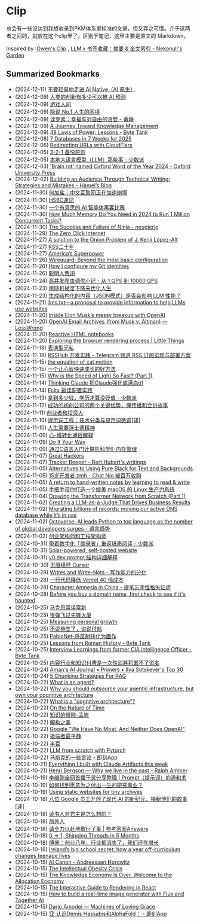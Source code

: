 # Clip
总会有一些没达到我想收录到PKM体系里标准的文章，但又弃之可惜。介于这两者之间的，就放在这个clip里了。区别于笔记，这里主要是原文的 Markdown。

Inspired by :[Owen's Clip](https://github.com/theowenyoung/clip) , [LLM x 书签收藏：摘要 & 全文索引 - Nekonull's Garden](https://nekonull.me/posts/llm_x_bookmark/)

## Summarized Bookmarks
- (2024-12-11) [不要轻易地走进 AI Native（AI 原生）](2024/12/2024-12-11-不要轻易地走进-ai-native（ai-原生）.md)
- (2024-12-09) [人类的创新有多少可以被 AI 预测](2024/12/2024-12-09-人类的创新有多少可以被-ai-预测.md)
- (2024-12-09) [游戏人间](2024/12/2024-12-09-游戏人间.md)
- (2024-12-09) [隐说 No.1 人生的困境](2024/12/2024-12-09-隐说-no.1-人生的困境.md)
- (2024-12-09) [读罗素：幸福与对自由的贪婪 - 黄峥](2024/12/2024-12-09-读罗素：幸福与对自由的贪婪---黄峥.md)
- (2024-12-09) [A Journey Toward Knowledge Management](2024/12/2024-12-09-a-journey-toward-knowledge-management.md)
- (2024-12-09) [48 Laws of Power: Lessons - Byte Tank](2024/12/2024-12-09-48-laws-of-power-lessons---byte-tank.md)
- (2024-12-08) [7 Databases in 7 Weeks for 2025](2024/12/2024-12-08-7-databases-in-7-weeks-for-2025.md)
- (2024-12-06) [Redirecting URLs with CloudFlare](2024/12/2024-12-06-redirecting-urls-with-cloudflare.md)
- (2024-12-05) [3-2-1 备份原则](2024/12/2024-12-05-3-2-1-备份原则.md)
- (2024-12-05) [本地大语言模型（LLM）那些事 - 少数派](2024/12/2024-12-05-本地大语言模型（llm）那些事---少数派.md)
- (2024-12-03) ['Brain rot' named Oxford Word of the Year 2024 - Oxford University Press](2024/12/2024-12-03-'brain-rot'-named-oxford-word-of-the-year-2024---oxford-university-press.md)
- (2024-12-02) [Building an Audience Through Technical Writing: Strategies and Mistakes – Hamel’s Blog](2024/12/2024-12-02-building-an-audience-through-technical-writing-strategies-and-mistakes-–-hamel’s-blog.md)
- (2024-11-30) [何加盐｜中文互联网正在加速崩塌](2024/11/2024-11-30-何加盐｜中文互联网正在加速崩塌.md)
- (2024-11-30) [HSBC速记](2024/11/2024-11-30-hsbc速记.md)
- (2024-11-30) [一个有意思的 AI 智能体黑客比赛](2024/11/2024-11-30-一个有意思的-ai-智能体黑客比赛.md)
- (2024-11-30) [How Much Memory Do You Need in 2024 to Run 1 Million Concurrent Tasks?](2024/11/2024-11-30-how-much-memory-do-you-need-in-2024-to-run-1-million-concurrent-tasks.md)
- (2024-11-30) [The Success and Failure of Ninja - neugierig](2024/11/2024-11-30-the-success-and-failure-of-ninja---neugierig.md)
- (2024-11-29) [The Zero Click Internet](2024/11/2024-11-29-the-zero-click-internet.md)
- (2024-11-27) [A solution to the Onion Problem of J. Kenji López-Alt](2024/11/2024-11-27-a-solution-to-the-onion-problem-of-j.-kenji-lópez-alt.md)
- (2024-11-27) [RSS二十年](2024/11/2024-11-27-rss二十年.md)
- (2024-11-27) [America’s Superpower](2024/11/2024-11-27-america’s-superpower.md)
- (2024-11-26) [Wireguard: Beyond the most basic configuration](2024/11/2024-11-26-wireguard-beyond-the-most-basic-configuration.md)
- (2024-11-26) [How I configure my Git identities](2024/11/2024-11-26-how-i-configure-my-git-identities.md)
- (2024-11-26) [聪明人贾诩](2024/11/2024-11-26-聪明人贾诩.md)
- (2024-11-24) [高并发爬虫调优小记 - 从 1 QPS 到 10000 QPS](2024/11/2024-11-24-高并发爬虫调优小记---从-1-qps-到-10000-qps.md)
- (2024-11-23) [用随机梯度下降来优化人生](2024/11/2024-11-23-用随机梯度下降来优化人生.md)
- (2024-11-23) [生成结构化的内容（JSON模式）是否会影响 LLM 性能？](2024/11/2024-11-23-生成结构化的内容（json模式）是否会影响-llm-性能？.md)
- (2024-11-21) [llms.txt—a proposal to provide information to help LLMs use websites](2024/11/2024-11-21-llms.txt—a-proposal-to-provide-information-to-help-llms-use-websites.md)
- (2024-11-20) [Inside Elon Musk’s messy breakup with OpenAI](2024/11/2024-11-20-inside-elon-musk’s-messy-breakup-with-openai.md)
- (2024-11-20) [OpenAI Email Archives (from Musk v. Altman) — LessWrong](2024/11/2024-11-20-openai-email-archives-(from-musk-v.-altman)-—-lesswrong.md)
- (2024-11-20) [Reactive HTML notebooks](2024/11/2024-11-20-reactive-html-notebooks.md)
- (2024-11-20) [Exploring the browser rendering process | Little Things](2024/11/2024-11-20-exploring-the-browser-rendering-process-little-things.md)
- (2024-11-18) [表演型无私](2024/11/2024-11-18-表演型无私.md)
- (2024-11-18) [RSSHub 开发实践 - Telegram 频道 RSS 订阅实现与部署方案](2024/11/2024-11-18-rsshub-开发实践---telegram-频道-rss-订阅实现与部署方案.md)
- (2024-11-15) [the equation of cat motion](2024/11/2024-11-15-the-equation-of-cat-motion.md)
- (2024-11-15) [一个让心智快速成长的好方法](2024/11/2024-11-15-一个让心智快速成长的好方法.md)
- (2024-11-15) [Why is the Speed of Light So Fast? (Part 1)](2024/11/2024-11-15-why-is-the-speed-of-light-so-fast-(part-1).md)
- (2024-11-14) [Thinking Claude 把Claude强化成满血o1](2024/11/2024-11-14-thinking-claude-把claude强化成满血o1.md)
- (2024-11-14) [Fcitx 最佳配置实践](2024/11/2024-11-14-fcitx-最佳配置实践.md)
- (2024-11-13) [拿到多少钱，学历才算没贬值 - 少数派](2024/11/2024-11-13-拿到多少钱，学历才算没贬值---少数派.md)
- (2024-11-12) [成功的初创公司的两个关键优势，懂传播和会讲故事](2024/11/2024-11-12-成功的初创公司的两个关键优势，懂传播和会讲故事.md)
- (2024-11-11) [创业者和投资人](2024/11/2024-11-11-创业者和投资人.md)
- (2024-11-10) [提示词工程：技术分类与提示词微调[译]](2024/11/2024-11-10-提示词工程：技术分类与提示词微调[译].md)
- (2024-11-10) [人生需要浮士德精神](2024/11/2024-11-10-人生需要浮士德精神.md)
- (2024-11-09) [心-境转化通俗解释](2024/11/2024-11-09-心-境转化通俗解释.md)
- (2024-11-09) [Do It Your Way](2024/11/2024-11-09-do-it-your-way.md)
- (2024-11-09) [通过C语言入门计算机科学6-内存管理 ](2024/11/2024-11-09-通过c语言入门计算机科学6-内存管理.md)
- (2024-11-07) [Great Hackers](2024/11/2024-11-07-great-hackers.md)
- (2024-11-07) [Tracker Beeper - Bert Hubert's writings](2024/11/2024-11-07-tracker-beeper---bert-hubert's-writings.md)
- (2024-11-05) [Alternatives to Using Pure Black for Text and Backgrounds](2024/11/2024-11-05-alternatives-to-using-pure-black-for-text-and-backgrounds.md)
- (2024-11-05) [15岁开发者 zmh - Chat Nio 被百万收购](2024/11/2024-11-05-15岁开发者-zmh---chat-nio-被百万收购.md)
- (2024-11-05) [A return to hand-written notes by learning to read & write](2024/11/2024-11-05-a-return-to-hand-written-notes-by-learning-to-read-&-write.md)
- (2024-11-05) [手把手带你打造一个媲美 macOS 的 Linux 生产力系统](2024/11/2024-11-05-手把手带你打造一个媲美-macos-的-linux-生产力系统.md)
- (2024-11-04) [Drawing the Transformer Network from Scratch (Part 1)](2024/11/2024-11-04-drawing-the-transformer-network-from-scratch-(part-1).md)
- (2024-11-02) [Creating a LLM-as-a-Judge That Drives Business Results](2024/11/2024-11-02-creating-a-llm-as-a-judge-that-drives-business-results.md)
- (2024-11-02) [Migrating billions of records: moving our active DNS database while it’s in use](2024/11/2024-11-02-migrating-billions-of-records-moving-our-active-dns-database-while-it’s-in-use.md)
- (2024-11-02) [Octoverse: AI leads Python to top language as the number of global developers surges - 语言趋势](2024/11/2024-11-02-octoverse-ai-leads-python-to-top-language-as-the-number-of-global-developers-surges---语言趋势.md)
- (2024-11-02) [创业架构师和工程架构师](2024/11/2024-11-02-创业架构师和工程架构师.md)
- (2024-10-31) [带着数字化「摘录者」重返纸质阅读 - 少数派](2024/10/2024-10-31-带着数字化「摘录者」重返纸质阅读---少数派.md)
- (2024-10-31) [Solar-powered, self-hosted website](2024/10/2024-10-31-solar-powered,-self-hosted-website.md)
- (2024-10-31) [v0.dev prompt 结构详细解释](2024/10/2024-10-31-v0.dev-prompt-结构详细解释.md)
- (2024-10-30) [无限续杯 Cursor](2024/10/2024-10-30-无限续杯-cursor.md)
- (2024-10-28) [Writes and Write-Nots - 写作能力的分化](2024/10/2024-10-28-writes-and-write-nots---写作能力的分化.md)
- (2024-10-28) [一行代码降低 Vercel 40 倍成本](2024/10/2024-10-28-一行代码降低-vercel-40-倍成本.md)
- (2024-10-28) [Character Amnesia in China - 提笔忘字性格失忆症](2024/10/2024-10-28-character-amnesia-in-china---提笔忘字性格失忆症.md)
- (2024-10-28) [Before you buy a domain name, first check to see if it's haunted](2024/10/2024-10-28-before-you-buy-a-domain-name,-first-check-to-see-if-it's-haunted.md)
- (2024-10-25) [马克思常读常新](2024/10/2024-10-25-马克思常读常新.md)
- (2024-10-25) [银弹飞过先锋大厦](2024/10/2024-10-25-银弹飞过先锋大厦.md)
- (2024-10-25) [Measuring personal growth](2024/10/2024-10-25-measuring-personal-growth.md)
- (2024-10-25) [不说杨笠了，说说付航](2024/10/2024-10-25-不说杨笠了，说说付航.md)
- (2024-10-25) [PabloNet-将反射转化为画作](2024/10/2024-10-25-pablonet-将反射转化为画作.md)
- (2024-10-25) [Lessons from Roman History - Byte Tank](2024/10/2024-10-25-lessons-from-roman-history---byte-tank.md)
- (2024-10-25) [Interview Learnings from former CIA Intelligence Officer - Byte Tank](2024/10/2024-10-25-interview-learnings-from-former-cia-intelligence-officer---byte-tank.md)
- (2024-10-25) [内容行业和知识付费是一次性消耗积累不了资本](2024/10/2024-10-25-内容行业和知识付费是一次性消耗积累不了资本.md)
- (2024-10-24) [Aman's AI Journal • Primers • Ilya Sutskever's Top 30](2024/10/2024-10-24-aman's-ai-journal-•-primers-•-ilya-sutskever's-top-30.md)
- (2024-10-24) [5 Chunking Strategies For RAG](2024/10/2024-10-24-5-chunking-strategies-for-rag.md)
- (2024-10-22) [What is an agent?](2024/10/2024-10-22-what-is-an-agent.md)
- (2024-10-22) [Why you should outsource your agentic infrastructure, but own your cognitive architecture](2024/10/2024-10-22-why-you-should-outsource-your-agentic-infrastructure,-but-own-your-cognitive-architecture.md)
- (2024-10-22) [What is a "cognitive architecture"?](2024/10/2024-10-22-what-is-a-cognitive-architecture.md)
- (2024-10-22) [On the Nature of Time](2024/10/2024-10-22-on-the-nature-of-time.md)
- (2024-10-22) [知识的缝隙-孟岩](2024/10/2024-10-22-知识的缝隙-孟岩.md)
- (2024-10-22) [解构之美](2024/10/2024-10-22-解构之美.md)
- (2024-10-22) [Google "We Have No Moat, And Neither Does OpenAI"](2024/10/2024-10-22-google-we-have-no-moat,-and-neither-does-openai.md)
- (2024-10-22) [极端者最平静](2024/10/2024-10-22-极端者最平静.md)
- (2024-10-22) [半百](2024/10/2024-10-22-半百.md)
- (2024-10-22) [LLM from scratch with Pytorch](2024/10/2024-10-22-llm-from-scratch-with-pytorch.md)
- (2024-10-22) [马斯克的一些言论 - 即刻App](2024/10/2024-10-22-马斯克的一些言论---即刻app.md)
- (2024-10-21) [Everything I built with Claude Artifacts this week](2024/10/2024-10-21-everything-i-built-with-claude-artifacts-this-week.md)
- (2024-10-21) [Henri Bergson — Why we live in the past - Ralph Ammer](2024/10/2024-10-21-henri-bergson-—-why-we-live-in-the-past---ralph-ammer.md)
- (2024-10-19) [李继刚全网首播干货分享整理 | Prompt（提示词）的道和术](2024/10/2024-10-19-李继刚全网首播干货分享整理-prompt（提示词）的道和术.md)
- (2024-10-19) [如何找到愿意为之付出一生的研究事业？](2024/10/2024-10-19-如何找到愿意为之付出一生的研究事业？.md)
- (2024-10-19) [Using static websites for tiny archives](2024/10/2024-10-19-using-static-websites-for-tiny-archives.md)
- (2024-10-18) [八位 Google 员工开创了现代 AI 的新纪元，揭秘他们的故事 [译]](2024/10/2024-10-18-八位-google-员工开创了现代-ai-的新纪元，揭秘他们的故事-[译].md)
- (2024-10-18) [读书人对君主是怎么想的？](2024/10/2024-10-18-读书人对君主是怎么想的？.md)
- (2024-10-18) [局外人](2024/10/2024-10-18-局外人.md)
- (2024-10-18) [请全力以赴地敷衍了事 | 参考答案Answers](2024/10/2024-10-18-请全力以赴地敷衍了事-参考答案answers.md)
- (2024-10-18) [0 → 1, Shipping Threads in 5 Months](2024/10/2024-10-18-0-→-1,-shipping-threads-in-5-months.md)
- (2024-10-18) [傅盛：创业八年，行业都消失了，我们还在增长](2024/10/2024-10-18-傅盛：创业八年，行业都消失了，我们还在增长.md)
- (2024-10-18) [Ireland’s big school secret: how a year off-curriculum changes teenage lives](2024/10/2024-10-18-ireland’s-big-school-secret-how-a-year-off-curriculum-changes-teenage-lives.md)
- (2024-10-15) [AI Canon - Andreessen Horowitz](2024/10/2024-10-15-ai-canon---andreessen-horowitz.md)
- (2024-10-15) [The Intellectual Obesity Crisis](2024/10/2024-10-15-the-intellectual-obesity-crisis.md)
- (2024-10-15) [The Knowledge Economy Is Over. Welcome to the Allocation Economy](2024/10/2024-10-15-the-knowledge-economy-is-over.-welcome-to-the-allocation-economy.md)
- (2024-10-15) [The Interactive Guide to Rendering in React](2024/10/2024-10-15-the-interactive-guide-to-rendering-in-react.md)
- (2024-10-15) [How to build a real-time image generator with Flux and Together AI](2024/10/2024-10-15-how-to-build-a-real-time-image-generator-with-flux-and-together-ai.md)
- (2024-10-15) [Dario Amodei — Machines of Loving Grace](2024/10/2024-10-15-dario-amodei-—-machines-of-loving-grace.md)
- (2024-10-15) [🏆 认识Demis Hassabis和AlphaFold： - 即刻App](2024/10/2024-10-15-🏆-认识demis-hassabis和alphafold：---即刻app.md)
